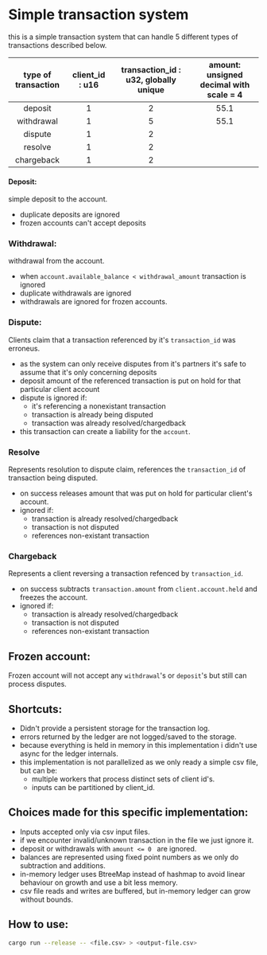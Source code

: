 # Simple transaction system 

this is a simple transaction system that can handle 5 different types of transactions described below. 

| type of transaction | client_id : u16 | transaction_id : u32, globally unique | amount: unsigned decimal with scale = 4 |
| :------------------: | :------------------:| :------------------:| :------------------:|
| deposit             | 1             | 2             | 55.1             |
| withdrawal             | 1             | 5          | 55.1             |
| dispute             | 1             | 2          |             |
| resolve             | 1             | 2            |            |
| chargeback             | 1             | 2             |            |

#### Deposit:
simple deposit to the account.
- duplicate deposits are ignored
- frozen accounts can't accept deposits
  
### Withdrawal:
withdrawal from the account. 
 - when `account.available_balance < withdrawal_amount` transaction is ignored
 - duplicate withdrawals are ignored 
 - withdrawals are ignored for frozen accounts.
  
### Dispute:
Clients claim that a transaction referenced by it's `transaction_id` was erroneus.
- as the system can only receive disputes from it's partners it's safe to assume that it's only concerning deposits
- deposit amount of the referenced transaction is put on hold for that particular client account
- dispute is ignored if: 
    - it's referencing a nonexistant transaction
    - transaction is already being disputed 
    - transaction was already resolved/chargedback
- this transaction can create a liability for the `account`. 


### Resolve
Represents resolution to dispute claim, references the `transaction_id` of transaction being disputed.
- on success releases amount that was put on hold for particular client's account. 
- ignored if:
    - transaction is already resolved/chargedback
    - transaction is not disputed 
    - references non-existant transaction

### Chargeback
Represents a client reversing a transaction refenced by `transaction_id`.
- on success subtracts `transaction.amount` from `client.account.held` and freezes the account.
- ignored if:
    - transaction is already resolved/chargedback
    - transaction is not disputed 
    - references non-existant transaction

## Frozen account: 
Frozen account will not accept any `withdrawal`'s or `deposit`'s but still can process disputes.

## Shortcuts: 
 - Didn't provide a persistent storage for the transaction log.
 - errors returned by the ledger are not logged/saved to the storage.
 - because everything is held in memory in this implementation i didn't use async for the ledger internals. 
 - this implementation is not parallelized as we only ready a simple csv file, but can be: 
    - multiple workers that process distinct sets of client id's. 
    - inputs can be partitioned by client_id.


## Choices made for this specific implementation:
- Inputs accepted only via csv input files.
- if we encounter invalid/unknown transaction in the file we just ignore it.
- deposit or withdrawals with `amount <= 0 ` are ignored.
- balances are represented using fixed point numbers as we only do subtraction and additions.
- in-memory ledger uses BtreeMap instead of hashmap to avoid linear behaviour on growth and use a bit less memory. 
- csv file reads and writes are buffered, but in-memory ledger can grow without bounds. 

## How to use: 

```bash
cargo run --release -- <file.csv> > <output-file.csv>
```
